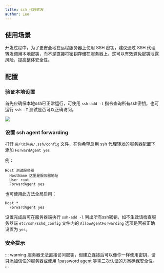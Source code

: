 ```yaml
---
title: ssh 代理转发
author: Lee
---
```


## 使用场景

开发过程中，为了更安全地在远程服务器上使用 SSH 密钥，建议通过 SSH 代理转发调用本地密钥，而不是直接将密钥存储在服务器上。这可以有效避免密钥泄露风险，提高整体安全性。

## 配置

### 验证本地设置

首先应确保本地ssh已正常运行，可使用 `ssh-add -l` 指令查询所有ssh密钥，也可运行 `ssh -T` 测试是否可以正确访问。

![](../pubilc/ssh-1.png)

### 设置 ssh agent forwarding

打开 `用户文件夹/.ssh/config` 文件，在你希望启用 ssh 代理转发的服务器配置下添加 `ForwardAgent yes`

例：

```text{4}
Host 测试服务器
  HostName 这里是服务器地址
  User root
  ForwardAgent yes
```

也可使用此方法全局启用：

```text
Host *
  ForwardAgent yes
```

设置完成后可在服务器端执行 `ssh-add -l` 列出所有ssh密钥，如不生效请检查服务器端 `etc/ssh/sshd_config` 文件内的 `AllowAgentForwarding` 选项是否被正确设置为 `yes`。

### 安全提示

::: warning
服务器无法直接访问密钥，但建立连接后可以像你一样使用密钥，请只添加信任的服务器或使用 1password agent 等需二次认证的方案确保安全性。
:::
